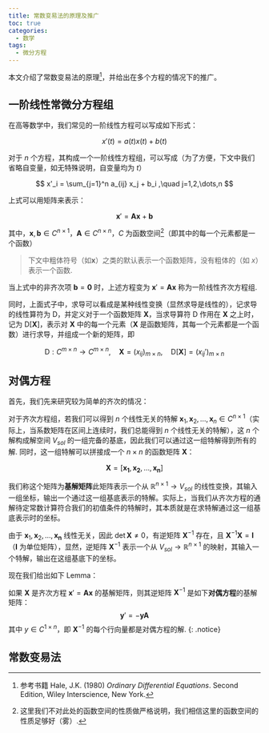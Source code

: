```yaml
---
title: 常数变易法的原理及推广
toc: true 
categories:
  - 数学
tags:
  - 微分方程
---
```


本文介绍了常数变易法的原理[^1]，并给出在多个方程的情况下的推广。

[^1]: 参考书籍 Hale, J.K. (1980) *Ordinary Differential Equations*. Second Edition, Wiley Interscience, New York. 

<!-- more -->

## 一阶线性常微分方程组

在高等数学中，我们常见的一阶线性方程可以写成如下形式：

$$ x'(t) = a(t) x(t) + b(t) $$

对于 $n$ 个方程，其构成一个一阶线性方程组，可以写成（为了方便，下文中我们省略自变量，如无特殊说明，自变量均为 $t$）

$$ x'_i = \sum_{j=1}^n a_{ij} x_j + b_i ,\quad j=1,2,\dots,n $$

上式可以用矩阵来表示：

$$ \mathbf{x}' = \mathbf{A} \mathbf{x} + \mathbf{b} $$

其中，$\mathbf{x}, \mathbf{b} \in C^{n \times 1}$，$\mathbf{A} \in C^{n \times n}$，$C$ 为函数空间[^2]（即其中的每一个元素都是一个函数）

> 下文中粗体符号（如$\mathbf{x}$）之类的默认表示一个函数矩阵，没有粗体的（如 $x$）表示一个函数.

[^2]:这里我们不对此处的函数空间的性质做严格说明，我们相信这里的函数空间的性质足够好（雾）.

当上式中的非齐次项 $\mathbf{b} = \mathbf{0}$ 时，上述方程变为 $\mathbf{x}' = \mathbf{A} \mathbf{x}$ 称为一阶线性齐次方程组.

同时，上面式子中，求导可以看成是某种线性变换（显然求导是线性的），记求导的线性算符为 $\mathrm{D}$，并定义对于一个函数矩阵 $\mathbf{X}$，当求导算符 $\mathrm{D}$ 作用在 $\mathbf{X}$ 之上时，记为 $\mathrm{D}[\mathbf{X}]$，表示对 $\mathbf{X}$ 中的每一个元素（$\mathbf{X}$ 是函数矩阵，其每一个元素都是一个函数）进行求导，并组成一个新的矩阵，即

$$ \mathrm{D}:C^{m \times n} \to C^{m \times n}, \quad \mathbf{X} = (x_{ij})_{m \times n}, \quad \mathrm{D}[\mathbf{X}] = (x_{ij}')_{m \times n} $$

## 对偶方程

首先，我们先来研究较为简单的齐次的情况：

对于齐次方程组，若我们可以得到 $n$ 个线性无关的特解 $\mathbf{x}_1,\mathbf{x}_2,\dots,\mathbf{x}_n \in C^{n \times 1}$（实际上，当系数矩阵在区间上连续时，我们总能得到 $n$ 个线性无关的特解），这 $n$ 个解构成解空间 $V_{sol}$ 的一组完备的基底，因此我们可以通过这一组特解得到所有的解. 同时，这一组特解可以拼接成一个 $n \times n$ 的函数矩阵 $\mathbf{X}$：

$$ \mathbf{X} = [\mathbf{x_1}, \mathbf{x_2}, \dots, \mathbf{x_n}] $$

我们称这个矩阵为**基解矩阵**此矩阵表示一个从 $\mathbb{R}^{n \times 1} \to V_{sol}$ 的线性变换，其输入一组坐标，输出一个通过这一组基底表示的特解。实际上，当我们从齐次方程的通解待定常数计算符合我们的初值条件的特解时，其本质就是在求特解通过这一组基底表示时的坐标。

由于 $\mathbf{x}_1,\mathbf{x}_2,\dots,\mathbf{x_n}$ 线性无关，因此 $\det \mathbf{X} \neq 0$，有逆矩阵 $\mathbf{X}^{-1}$ 存在，且 $\mathbf{X}^{-1} \mathbf{X} = \mathbf{I}$（$\mathbf{I}$ 为单位矩阵），显然，逆矩阵 $\mathbf{X}^{-1}$ 表示一个从 $V_{sol} \to \mathbb{R}^{n \times 1}$ 的映射，其输入一个特解，输出在这组基底下的坐标。

现在我们给出如下 Lemma：

如果 $\mathbf{X}$ 是齐次方程 $\mathbf{x}' = \mathbf{A} \mathbf{x}$ 的基解矩阵，则其逆矩阵 $\mathbf{X}^{-1}$ 是如下**对偶方程**的基解矩阵：
$$ \mathbf{y}' = - \mathbf{y} \mathbf{A} $$
其中 $y \in C^{1 \times n}$，即 $\mathbf{X}^{-1}$ 的每个行向量都是对偶方程的解.
{: .notice}

## 常数变易法


